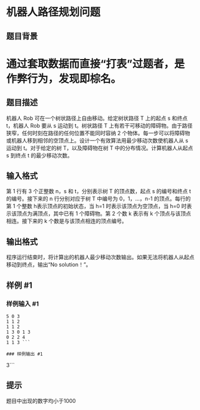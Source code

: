 # 机器人路径规划问题

## 题目背景

# 通过套取数据而直接“打表”过题者，是作弊行为，发现即棕名。


## 题目描述

机器人 Rob 可在一个树状路径上自由移动。给定树状路径 T 上的起点 s 和终点 t，机器人 Rob 要从 s 运动到 t。树状路径 T 上有若干可移动的障碍物。由于路径狭窄，任何时刻在路径的任何位置不能同时容纳 2 个物体。每一步可以将障碍物或机器人移到相邻的空顶点上。设计一个有效算法用最少移动次数使机器人从 s 运动到 t。对于给定的树 T，以及障碍物在树 T 中的分布情况。计算机器人从起点 s 到终点 t 的最少移动次数。


## 输入格式

第 1 行有 3 个正整数 n，s 和 t，分别表示树 T 的顶点数，起点 s 的编号和终点 t 的编号。接下来的 n 行分别对应于树 T 中编号为 0，1，…，n-1 的顶点。每行的第 1 个整数 h表示顶点的初始状态，当 h=1 时表示该顶点为空顶点，当 h=0 时表示该顶点为满顶点，其中已有 1 个障碍物。第 2 个数 k 表示有 k 个顶点与该顶点相连。接下来的 k 个数是与该顶点相连的顶点编号。


## 输出格式

程序运行结束时，将计算出的机器人最少移动次数输出。如果无法将机器人从起点移动到终点，输出“No solution！”。


## 样例 #1

### 样例输入 #1
```
5 0 3
1 1 2
1 1 2
1 3 0 1 3
0 2 2 4
1 1 3 ```

### 样例输出 #1

```
3```

## 提示

题目中出现的数字均小于1000

